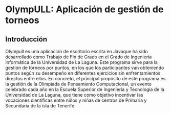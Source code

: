 # OlympULL: Aplicación de gestión de torneos

## Introducción
Olympull es una aplicación de escritorio escrita en Javaque ha sido desarrollado como Trabajo de Fin de Grado en el Grado de Ingeniería Informática de la Universidad de La Laguna.
Este programa sirve para la gestión de torneos por puntos, en los que los participantes van obteniendo puntos según su desempeño en diferentes ejercicios sin enfrentamientos directos entre ellos.
En concreto, el principal propósito de este programa es la gestión de la Olimpiada de Pensamiento Computacional, un evento celebrado cada año en la Escuela Superior de Ingeniería y Tecnología de la Universidad de La Laguna, que tiene como objetivo incentivar las vocaciones científicas entre niños y niñas de centros de Primaria y Secundaria de la isla de Tenerife.
